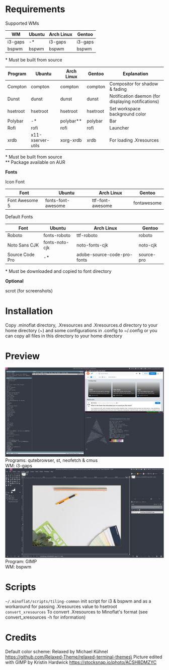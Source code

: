 # Requirements
Supported WMs

|WM|Ubuntu|Arch Linux|Gentoo|
|-|-|-|-|
|i3-gaps|-*|i3-gaps|i3-gaps|
|bspwm|bspwm|bspwm|bspwm|

\* Must be built from source

|Program|Ubuntu|Arch Linux|Gentoo|Explanation|
|-|-|-|-|-|
|Compton|compton|compton|compton|Compositor for shadow & fading|
|Dunst|dunst|dunst|dunst|Notification daemon (for displaying notifications)
|hsetroot|hsetroot|hsetroot|hsetroot|Set workspace background color|
|Polybar|-*|polybar**|polybar|Bar|
|Rofi|rofi|rofi|rofi|Launcher|
|xrdb|x11-xserver-utils|xorg-xrdb|xrdb|For loading .Xresources|

\* Must be built from source\
\*\* Package available on AUR

**Fonts**

Icon Font

|Font|Ubuntu|Arch Linux|Gentoo|
|-|-|-|-|
|Font Awesome 5|fonts-font-awesome|ttf-font-awesome|fontawesome|

Default Fonts

|Font|Ubuntu|Arch Linux|Gentoo|
|-|-|-|-|
|Roboto|fonts-roboto|ttf-roboto|roboto|
|Noto Sans CJK|fonts-noto-cjk|noto-fonts-cjk|noto-cjk|
|Source Code Pro|-*|adobe-source-code-pro-fonts|source-pro|

\* Must be downloaded and copied to font directory

**Optional**

scrot (for screenshots)

# Installation
Copy .minoflat directory, .Xresources and .Xresources.d directory to your home directory (~) and some configurations in .config to ~/.config or you can copy all files in this directory to your home directory

# Preview
<img src="screenshots/2019-10-20-11.png">\
Programs: qutebrowser, st, neofetch & cmus\
WM: i3-gaps
<img src="screenshots/2019-11-06-03.png">
Program: GIMP\
WM: bspwm


# Scripts

```~/.minoflat/scripts/tiling-common``` init script for i3 & bspwm and as a workaround for passing .Xresources value to hsetroot\
```convert_xresources``` To convert .Xresources to Minoflat's format (see convert_xresources -h for information)

# Credits
Default color scheme: Relaxed by Michael Kühnel https://github.com/Relaxed-Theme/relaxed-terminal-themes\
Picture edited with GIMP by Kristin Hardwick https://stocksnap.io/photo/ACSH8DMZYC
